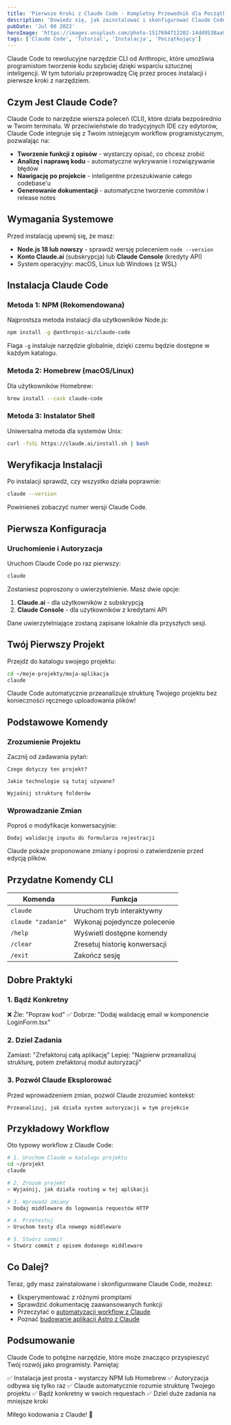 ```yaml
---
title: 'Pierwsze Kroki z Claude Code - Kompletny Przewodnik dla Początkujących'
description: 'Dowiedz się, jak zainstalować i skonfigurować Claude Code, oficjalne narzędzie CLI od Anthropic. Przewodnik krok po kroku dla początkujących.'
pubDate: 'Jul 08 2022'
heroImage: 'https://images.unsplash.com/photo-1517694712202-14dd9538aa97?w=1200&q=80'
tags: ['Claude Code', 'Tutorial', 'Instalacja', 'Początkujący']
---
```


Claude Code to rewolucyjne narzędzie CLI od Anthropic, które umożliwia programistom tworzenie kodu szybciej dzięki wsparciu sztucznej inteligencji. W tym tutorialu przeprowadzę Cię przez proces instalacji i pierwsze kroki z narzędziem.

## Czym Jest Claude Code?

Claude Code to narzędzie wiersza poleceń (CLI), które działa bezpośrednio w Twoim terminalu. W przeciwieństwie do tradycyjnych IDE czy edytorów, Claude Code integruje się z Twoim istniejącym workflow programistycznym, pozwalając na:

- **Tworzenie funkcji z opisów** - wystarczy opisać, co chcesz zrobić
- **Analizę i naprawę kodu** - automatyczne wykrywanie i rozwiązywanie błędów
- **Nawigację po projekcie** - inteligentne przeszukiwanie całego codebase'u
- **Generowanie dokumentacji** - automatyczne tworzenie commitów i release notes

## Wymagania Systemowe

Przed instalacją upewnij się, że masz:

- **Node.js 18 lub nowszy** - sprawdź wersję poleceniem `node --version`
- **Konto Claude.ai** (subskrypcja) lub **Claude Console** (kredyty API)
- System operacyjny: macOS, Linux lub Windows (z WSL)

## Instalacja Claude Code

### Metoda 1: NPM (Rekomendowana)

Najprostsza metoda instalacji dla użytkowników Node.js:

```bash
npm install -g @anthropic-ai/claude-code
```

Flaga `-g` instaluje narzędzie globalnie, dzięki czemu będzie dostępne w każdym katalogu.

### Metoda 2: Homebrew (macOS/Linux)

Dla użytkowników Homebrew:

```bash
brew install --cask claude-code
```

### Metoda 3: Instalator Shell

Uniwersalna metoda dla systemów Unix:

```bash
curl -fsSL https://claude.ai/install.sh | bash
```

## Weryfikacja Instalacji

Po instalacji sprawdź, czy wszystko działa poprawnie:

```bash
claude --version
```

Powinieneś zobaczyć numer wersji Claude Code.

## Pierwsza Konfiguracja

### Uruchomienie i Autoryzacja

Uruchom Claude Code po raz pierwszy:

```bash
claude
```

Zostaniesz poproszony o uwierzytelnienie. Masz dwie opcje:

1. **Claude.ai** - dla użytkowników z subskrypcją
2. **Claude Console** - dla użytkowników z kredytami API

Dane uwierzytelniające zostaną zapisane lokalnie dla przyszłych sesji.

## Twój Pierwszy Projekt

Przejdź do katalogu swojego projektu:

```bash
cd ~/moje-projekty/moja-aplikacja
claude
```

Claude Code automatycznie przeanalizuje strukturę Twojego projektu bez konieczności ręcznego uploadowania plików!

## Podstawowe Komendy

### Zrozumienie Projektu

Zacznij od zadawania pytań:

```
Czego dotyczy ten projekt?
```

```
Jakie technologie są tutaj używane?
```

```
Wyjaśnij strukturę folderów
```

### Wprowadzanie Zmian

Poproś o modyfikacje konwersacyjnie:

```
Dodaj walidację inputu do formularza rejestracji
```

Claude pokaże proponowane zmiany i poprosi o zatwierdzenie przed edycją plików.

## Przydatne Komendy CLI

| Komenda | Funkcja |
|---------|----------|
| `claude` | Uruchom tryb interaktywny |
| `claude "zadanie"` | Wykonaj pojedyncze polecenie |
| `/help` | Wyświetl dostępne komendy |
| `/clear` | Zresetuj historię konwersacji |
| `/exit` | Zakończ sesję |

## Dobre Praktyki

### 1. Bądź Konkretny

❌ Źle: "Popraw kod"
✅ Dobrze: "Dodaj walidację email w komponencie LoginForm.tsx"

### 2. Dziel Zadania

Zamiast: "Zrefaktoruj całą aplikację"
Lepiej: "Najpierw przeanalizuj strukturę, potem zrefaktoruj moduł autoryzacji"

### 3. Pozwól Claude Eksplorować

Przed wprowadzeniem zmian, pozwól Claude zrozumieć kontekst:

```
Przeanalizuj, jak działa system autoryzacji w tym projekcie
```

## Przykładowy Workflow

Oto typowy workflow z Claude Code:

```bash
# 1. Uruchom Claude w katalogu projektu
cd ~/projekt
claude

# 2. Zrozum projekt
> Wyjaśnij, jak działa routing w tej aplikacji

# 3. Wprowadź zmiany
> Dodaj middleware do logowania requestów HTTP

# 4. Przetestuj
> Uruchom testy dla nowego middleware

# 5. Stwórz commit
> Stwórz commit z opisem dodanego middleware
```

## Co Dalej?

Teraz, gdy masz zainstalowane i skonfigurowane Claude Code, możesz:

- Eksperymentować z różnymi promptami
- Sprawdzić dokumentację zaawansowanych funkcji
- Przeczytać o [automatyzacji workflow z Claude](/blog/automatyzacja-workflow-z-claude)
- Poznać [budowanie aplikacji Astro z Claude](/blog/budowanie-aplikacji-astro-z-claude)

## Podsumowanie

Claude Code to potężne narzędzie, które może znacząco przyspieszyć Twój rozwój jako programisty. Pamiętaj:

✅ Instalacja jest prosta - wystarczy NPM lub Homebrew
✅ Autoryzacja odbywa się tylko raz
✅ Claude automatycznie rozumie strukturę Twojego projektu
✅ Bądź konkretny w swoich requestach
✅ Dziel duże zadania na mniejsze kroki

Miłego kodowania z Claude! 🚀
